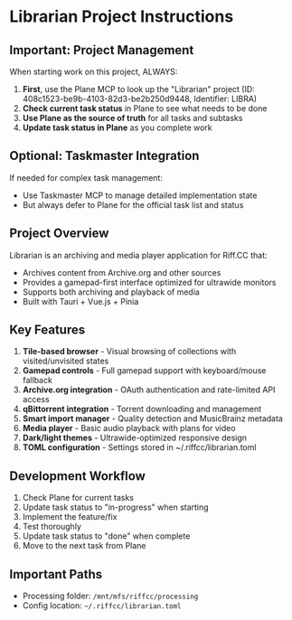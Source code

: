 # Librarian Project Instructions

## Important: Project Management

When starting work on this project, ALWAYS:

1. **First**, use the Plane MCP to look up the "Librarian" project (ID: 408c1523-be9b-4103-82d3-be2b250d9448, Identifier: LIBRA)
2. **Check current task status** in Plane to see what needs to be done
3. **Use Plane as the source of truth** for all tasks and subtasks
4. **Update task status in Plane** as you complete work

## Optional: Taskmaster Integration

If needed for complex task management:
- Use Taskmaster MCP to manage detailed implementation state
- But always defer to Plane for the official task list and status

## Project Overview

Librarian is an archiving and media player application for Riff.CC that:
- Archives content from Archive.org and other sources
- Provides a gamepad-first interface optimized for ultrawide monitors
- Supports both archiving and playback of media
- Built with Tauri + Vue.js + Pinia

## Key Features

1. **Tile-based browser** - Visual browsing of collections with visited/unvisited states
2. **Gamepad controls** - Full gamepad support with keyboard/mouse fallback
3. **Archive.org integration** - OAuth authentication and rate-limited API access
4. **qBittorrent integration** - Torrent downloading and management
5. **Smart import manager** - Quality detection and MusicBrainz metadata
6. **Media player** - Basic audio playback with plans for video
7. **Dark/light themes** - Ultrawide-optimized responsive design
8. **TOML configuration** - Settings stored in ~/.riffcc/librarian.toml

## Development Workflow

1. Check Plane for current tasks
2. Update task status to "in-progress" when starting
3. Implement the feature/fix
4. Test thoroughly
5. Update task status to "done" when complete
6. Move to the next task from Plane

## Important Paths

- Processing folder: `/mnt/mfs/riffcc/processing`
- Config location: `~/.riffcc/librarian.toml`